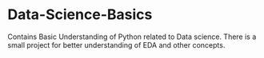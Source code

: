 # Data-Science-Basics
Contains Basic Understanding of Python related to Data science. There is a small project for better understanding of EDA and other concepts.
